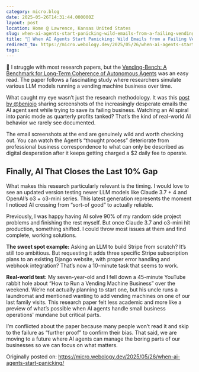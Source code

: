 ```yaml
---
category: micro.blog
date: 2025-05-26T14:31:44.000000Z
layout: post
location: Home @ Lawrence, Kansas United States
slug: when-ai-agents-start-panicking-wild-emails-from-a-failing-vending-business
title: "🤖 When AI Agents Start Panicking: Wild Emails from a Failing Vending Business"
redirect_to: https://micro.webology.dev/2025/05/26/when-ai-agents-start-panicking/
tags:
---
```


🤔 I struggle with most research papers, but the [Vending-Bench: A Benchmark for Long-Term Coherence of Autonomous Agents](https://arxiv.org/abs/2502.15840) was an easy read. The paper follows a fascinating study where researchers simulate various LLM models running a vending machine business over time.

What caught my eye wasn’t just the research methodology. It was this [post by @benjojo](https://mastodon.social/@benjojo@benjojo.co.uk/114573621760008267) sharing screenshots of the increasingly desperate emails the AI agent sent while trying to save its failing business. Watching an AI spiral into panic mode as quarterly profits tanked? That’s the kind of real-world AI behavior we rarely see documented.

The email screenshots at the end are genuinely wild and worth checking out. You can watch the Agent’s “thought process” deteriorate from professional business correspondence to what can only be described as digital desperation after it keeps getting charged a $2 daily fee to operate.

Finally, AI That Closes the Last 10% Gap
----------------------------------------

What makes this research particularly relevant is the timing. I would love to see an updated version testing newer LLM models like Claude 3.7 + 4 and OpenAI’s o3 + o3-mini series. This latest generation represents the moment I noticed AI crossing from “sort-of good” to actually reliable.

Previously, I was happy having AI solve 90% of my random side project problems and finishing the rest myself. But once Claude 3.7 and o3-mini hit production, something shifted. I could throw most issues at them and find complete, working solutions.

**The sweet spot example:** Asking an LLM to build Stripe from scratch? It’s still too ambitious. But requesting it adds three specific Stripe subscription plans to an existing Django website, with proper error handling and webhook integration? That’s now a 10-minute task that seems to work.

**Real-world test:** My seven-year-old and I fell down a 45-minute YouTube rabbit hole about “How to Run a Vending Machine Business” over the weekend. We’re not actually planning to start one, but his uncle runs a laundromat and mentioned wanting to add vending machines on one of our last family visits. This research paper felt less academic and more like a preview of what’s possible when AI agents handle small business operations' mundane but critical parts.

I’m conflicted about the paper because many people won’t read it and skip to the failure as “further proof” to confirm their bias. That said, we are moving to a future where AI agents can manage the boring parts of our businesses so we can focus on what matters.

Originally posted on: https://micro.webology.dev/2025/05/26/when-ai-agents-start-panicking/
